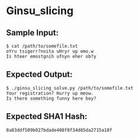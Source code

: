 # Ginsu_slicing

## Sample Input:

```
$ cat /path/to/somefile.txt
oYru tsigerr?noita uHryr up emo.w 
Is hteer emostgnih ufnyn eher ob?y
```
## Expected Output:

```
$ ./ginsu_slicing_solve.py /path/to/somefile.txt
Your registration? Hurry up meow.
Is there something funny here boy?
```
## Expected SHA1 Hash:

```
8a83ddf509b027bdade408f8f34d85da2715a10f
```
